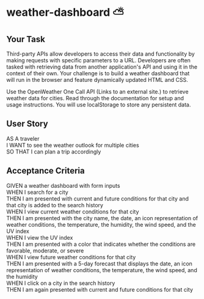 # weather-dashboard ⛅

## Your Task
Third-party APIs allow developers to access their data and functionality by making requests with specific parameters to a URL. Developers are often tasked with retrieving data from another application's API and using it in the context of their own. Your challenge is to build a weather dashboard that will run in the browser and feature dynamically updated HTML and CSS.

Use the OpenWeather One Call API (Links to an external site.) to retrieve weather data for cities. Read through the documentation for setup and usage instructions. You will use localStorage to store any persistent data.

## User Story
AS A traveler <br/>
I WANT to see the weather outlook for multiple cities <br/>
SO THAT I can plan a trip accordingly <br/>

## Acceptance Criteria
GIVEN a weather dashboard with form inputs<br/>
WHEN I search for a city<br/>
THEN I am presented with current and future conditions for that city and that city is added to the search history<br/>
WHEN I view current weather conditions for that city<br/>
THEN I am presented with the city name, the date, an icon representation of weather conditions, the temperature, the humidity, the wind speed, and the UV index<br/>
WHEN I view the UV index<br/>
THEN I am presented with a color that indicates whether the conditions are favorable, moderate, or severe<br/>
WHEN I view future weather conditions for that city<br/>
THEN I am presented with a 5-day forecast that displays the date, an icon representation of weather conditions, the temperature, the wind speed, and the humidity<br/>
WHEN I click on a city in the search history<br/>
THEN I am again presented with current and future conditions for that city<br/>
